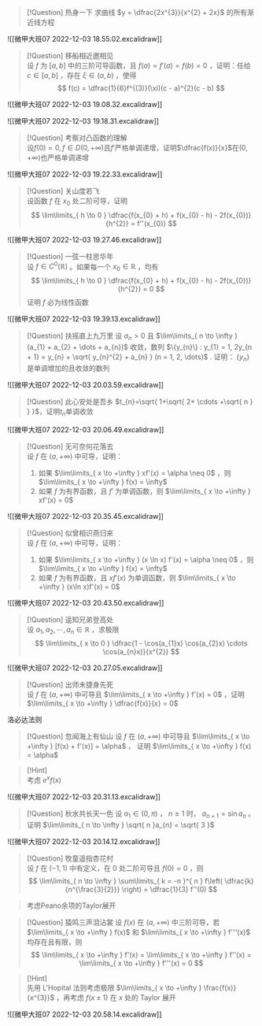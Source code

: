 > [!Question] 热身一下
> 求曲线 $y = \dfrac{2x^{3}}{x^{2} + 2x}$ 的所有渐近线方程

![[微甲大班07 2022-12-03 18.55.02.excalidraw]]

> [!Question] 移船相近邀相见  
> 设 $f$ 为 $[a, b]$ 中的三阶可导函数，且 $f(a) = f'(a) = f(b) = 0$ ，证明：任给 $c \in [a, b]$ ，存在 $\xi \in (a, b)$ ，使得  
> $$
> f(c) = \dfrac{1}{6}f^{(3)}(\xi)(c - a)^{2}(c - b)
> $$

![[微甲大班07 2022-12-03 19.08.32.excalidraw]]

![[微甲大班07 2022-12-03 19.18.31.excalidraw]]

> [!Question] 考察对凸函数的理解  
> 设$f(0)=0,f \in D(0,+\infty)$且$f'$严格单调递增，证明$\dfrac{f(x)}{x}$在$(0,+\infty)$也严格单调递增

![[微甲大班07 2022-12-03 19.22.33.excalidraw]]

> [!Question] 关山度若飞  
> 设函数 $f$ 在 $x_{0}$ 处二阶可导，证明  
> $$
> \lim\limits_{ h \to 0 } \dfrac{f(x_{0} + h) + f(x_{0} - h) - 2f(x_{0})}{h^{2}} = f''(x_{0})
> $$

![[微甲大班07 2022-12-03 19.27.46.excalidraw]]

> [!Question] 一弦一柱思华年  
> 设 $f \in C^{0}(\mathbb{R})$ 。如果每一个 $x_{0} \in \mathbb{R}$ ，均有  
> $$
 \lim\limits_{ h \to 0 } \dfrac{f(x_{0} + h) + f(x_{0} - h) - 2f(x_{0})}{h^{2}} = 0
> $$
> 证明 $f$ 必为线性函数

![[微甲大班07 2022-12-03 19.39.13.excalidraw]]

> [!Question] 扶摇直上九万里
> 设 $a_{n} > 0$ 且 $\lim\limits_{ n \to \infty }(a_{1} + a_{2} + \dots + a_{n})$ 收敛，数列 $\{y_{n}\} : y_{1} = 1, 2y_{n + 1} = y_{n} + \sqrt{ y_{n}^{2} + a_{n} } (n = 1, 2, \dots)$ .
> 证明： $\{y_{n}\}$ 是单调增加的且收敛的数列

![[微甲大班07 2022-12-03 20.03.59.excalidraw]]

>[!Question] 此心安处是吾乡
>$t_{n}=\sqrt{ 1+\sqrt{ 2+ \cdots +\sqrt{ n } } }$，证明$t_{n}$单调收敛

![[微甲大班07 2022-12-03 20.06.49.excalidraw]]

> [!Question] 无可奈何花落去  
> 设 $f$ 在 $(a, +\infty)$ 中可导，证明：
> 1. 如果 $\lim\limits_{ x \to +\infty } xf'(x) = \alpha \neq 0$ ，则 $\lim\limits_{ x \to +\infty } f(x) = \infty$
> 2. 如果 $f$ 为有界函数，且 $f'$ 为单调函数，则 $\lim\limits_{ x \to +\infty } xf'(x) = 0$

![[微甲大班07 2022-12-03 20.35.45.excalidraw]]

> [!Question] 似曾相识燕归来  
> 设 $f$ 在 $(a, +\infty)$ 中可导，证明：
> 1. 如果 $\lim\limits_{ x \to +\infty } (x \ln x) f'(x) = \alpha \neq 0$ ，则 $\lim\limits_{ x \to +\infty } f(x) = \infty$
> 2. 如果 $f$ 为有界函数，且 $x f'(x)$ 为单调函数，则 $\lim\limits_{ x \to +\infty } (x\ln x)f'(x) = 0$

![[微甲大班07 2022-12-03 20.43.50.excalidraw]]

> [!Question] 遥知兄弟登高处  
> 设 $a_{1}, a_{2}, \cdots, a_{n} \in \mathbb{R}$ ，求极限  
> $$  
> \lim\limits_{ x \to 0 } \dfrac{1 - \cos(a_{1}x) \cos(a_{2}x) \cdots \cos(a_{n}x)}{x^{2}}  
> $$

![[微甲大班07 2022-12-03 20.27.05.excalidraw]]

> [!Question] 出师未捷身先死  
> 设 $f$ 在 $(a, +\infty)$ 中可导且 $\lim\limits_{ x \to +\infty } f'(x) = 0$ ，证明 $\lim\limits_{ x \to +\infty } \dfrac{f(x)}{x} = 0$

洛必达法则

> [!Question] 忽闻海上有仙山
> 设 $f$ 在 $(a, +\infty)$ 中可导且 $\lim\limits_{ x \to +\infty } [f(x) + f'(x)] = \alpha$ ，
> 证明 $\lim\limits_{ x \to +\infty } f(x) = \alpha$

> [!Hint]  
> 考虑 $e^{ x }f(x)$

![[微甲大班07 2022-12-03 20.31.13.excalidraw]]

> [!Question] 秋水共长天一色
> 设 $a_{1} \in (0, \pi)$ ， $n \geq 1$ 时， $a_{n + 1} = \sin a_{n}$ 。证明 $\lim\limits_{ n \to \infty } \sqrt{ n }a_{n} = \sqrt{ 3 }$

![[微甲大班07 2022-12-03 20.14.12.excalidraw]]

> [!Question] 牧童遥指杏花村  
> 设 $f$ 在 $(-1, 1)$ 中有定义，在 $0$ 处二阶可导且 $f(0) = 0$ ，则  
> $$  
> \lim\limits_{ n \to \infty } \sum\limits_{ k = -n }^{ n } f\left( \dfrac{k}{n^{\frac{3}{2}}} \right) = \dfrac{1}{3} f''(0)  
> $$

>考虑Peano余项的Taylor展开

> [!Question] 猿鸣三声泪沾裳
> 设 $f(x)$ 在 $(a, +\infty)$ 中三阶可导，若 $\lim\limits_{ x \to +\infty } f(x)$ 和 $\lim\limits_{ x \to +\infty } f'''(x)$ 均存在且有限，则
> $$
> \lim\limits_{ x \to +\infty } f'(x) = \lim\limits_{ x \to +\infty } f''(x) = \lim\limits_{ x \to +\infty } f'''(x) = 0 
> $$

> [!Hint]  
> 先用 L'Hopital 法则考虑极限 $\lim\limits_{ x \to +\infty } \frac{f(x)}{x^{3}}$ ，再考虑 $f(x \pm 1)$ 在 $x$ 处的 Taylor 展开

![[微甲大班07 2022-12-03 20.58.14.excalidraw]]